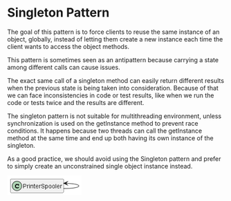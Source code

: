 # Singleton Pattern

The goal of this pattern is to force clients to reuse the same instance of an object, globally, instead of letting them create a new instance each time the client wants to access the object methods.

This pattern is sometimes seen as an antipattern because carrying a state among different calls can cause issues.

The exact same call of a singleton method can easily return different results when the previous state is being taken into consideration.
Because of that we can face inconsistencies in code or test results, like when we run the code or tests twice and the results are different.

The singleton pattern is not suitable for multithreading environment, unless synchronization is used on the getInstance method to prevent race conditions.
It happens because two threads can call the getInstance method at the same time and end up both having its own instance of the singleton.

As a good practice, we should avoid using the Singleton pattern and prefer to simply create an unconstrained single object instance instead.

![](diagram.png?)
